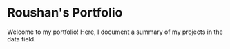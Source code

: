 # Roushan's Portfolio

Welcome to my portfolio! Here, I document a summary of my projects in the data field.
